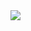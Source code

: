 
<img src = "https://github-readme-stats.vercel.app/api/top-langs/?username=clarosabel2&layout=compact&theme=dark&show_icons=true">
